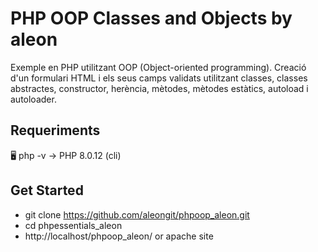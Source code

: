 # PHP OOP Classes and Objects by aleon

Exemple en PHP utilitzant OOP (Object-oriented programming).
Creació d'un formulari HTML i els seus camps validats utilitzant classes, classes abstractes, constructor, herència, mètodes, mètodes estàtics, autoload i autoloader.


## Requeriments

🖥️ php -v
→ PHP 8.0.12 (cli)


## Get Started
- git clone https://github.com/aleongit/phpoop_aleon.git
- cd phpessentials_aleon
- http://localhost/phpoop_aleon/ or apache site

